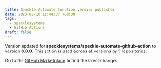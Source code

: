 ```yaml
---
title: Speckle Automate function version publisher
date: 2023-08-10 19:44:37 +00:00
tags:
  - specklesystems
  - GitHub Actions
draft: false
---
```



Version updated for **specklesystems/speckle-automate-github-action** to version **0.3.0**.
This action is used across all versions by ? repositories.

Go to the [GitHub Marketplace](https://github.com/marketplace/actions/speckle-automate-function-version-publisher) to find the latest changes.
